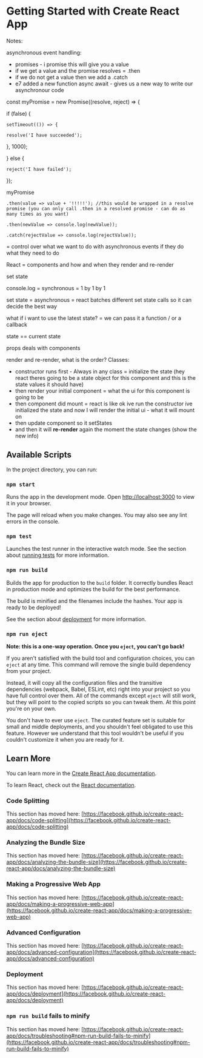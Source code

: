 # Getting Started with Create React App

Notes:

asynchronous event handling:

* promises - i promise this will give you a value
* if we get a value and the promise resolves = .then
* if we do not get a value then we add a .catch
* e7 added a new function async await - gives us a new way to write our asynchronour code

const myPromise = new Promise((resolve, reject) => { 

if (false) {

    setTimeout(()) => {

    resolve('I have succeeded');

}, 1000);

} else {

    reject('I have failed');

});

myPromise

    .then(value => value + '!!!!!'); //this would be wrapped in a resolve promise (you can only call .then in a resolved promise - can do as many times as you want)

    .then(newValue => console.log(newValue));

    .catch(rejectValue => console.log(rejectValue));

\= control over what we want to do with asynchronous events if they do what they need to do


React = components and how and when they render and re-render

set state

console.log = synchronous = 1 by 1 by 1

set state = asynchronous = react batches different set state calls so it can decide the best way

what if i want to use the latest state?  = we can pass it a function / or a callback

state == current state

props deals with components

render and re-render, what is the order? Classes:

* constructor runs first - Always in any class = initialize the state (hey react theres going to be a state object for this component and this is the state values it should have)
* then render your initial component = what the ui for this component is going to be
* then component did mount = react is like ok ive run the constructor ive initialized the state and now I will render the initial ui - what it will mount on
* then update component so it setStates
* and then it will **re-render** again the moment the state changes (show the new info)


## Available Scripts

In the project directory, you can run:

### `npm start`

Runs the app in the development mode.
Open [http://localhost:3000](http://localhost:3000) to view it in your browser.

The page will reload when you make changes.
You may also see any lint errors in the console.

### `npm test`

Launches the test runner in the interactive watch mode.
See the section about [running tests](https://facebook.github.io/create-react-app/docs/running-tests) for more information.

### `npm run build`

Builds the app for production to the `build` folder.
It correctly bundles React in production mode and optimizes the build for the best performance.

The build is minified and the filenames include the hashes.
Your app is ready to be deployed!

See the section about [deployment](https://facebook.github.io/create-react-app/docs/deployment) for more information.

### `npm run eject`

**Note: this is a one-way operation. Once you `eject`, you can't go back!**

If you aren't satisfied with the build tool and configuration choices, you can `eject` at any time. This command will remove the single build dependency from your project.

Instead, it will copy all the configuration files and the transitive dependencies (webpack, Babel, ESLint, etc) right into your project so you have full control over them. All of the commands except `eject` will still work, but they will point to the copied scripts so you can tweak them. At this point you're on your own.

You don't have to ever use `eject`. The curated feature set is suitable for small and middle deployments, and you shouldn't feel obligated to use this feature. However we understand that this tool wouldn't be useful if you couldn't customize it when you are ready for it.

## Learn More

You can learn more in the [Create React App documentation](https://facebook.github.io/create-react-app/docs/getting-started).

To learn React, check out the [React documentation](https://reactjs.org/).

### Code Splitting

This section has moved here: [https://facebook.github.io/create-react-app/docs/code-splitting](https://facebook.github.io/create-react-app/docs/code-splitting)

### Analyzing the Bundle Size

This section has moved here: [https://facebook.github.io/create-react-app/docs/analyzing-the-bundle-size](https://facebook.github.io/create-react-app/docs/analyzing-the-bundle-size)

### Making a Progressive Web App

This section has moved here: [https://facebook.github.io/create-react-app/docs/making-a-progressive-web-app](https://facebook.github.io/create-react-app/docs/making-a-progressive-web-app)

### Advanced Configuration

This section has moved here: [https://facebook.github.io/create-react-app/docs/advanced-configuration](https://facebook.github.io/create-react-app/docs/advanced-configuration)

### Deployment

This section has moved here: [https://facebook.github.io/create-react-app/docs/deployment](https://facebook.github.io/create-react-app/docs/deployment)

### `npm run build` fails to minify

This section has moved here: [https://facebook.github.io/create-react-app/docs/troubleshooting#npm-run-build-fails-to-minify](https://facebook.github.io/create-react-app/docs/troubleshooting#npm-run-build-fails-to-minify)
